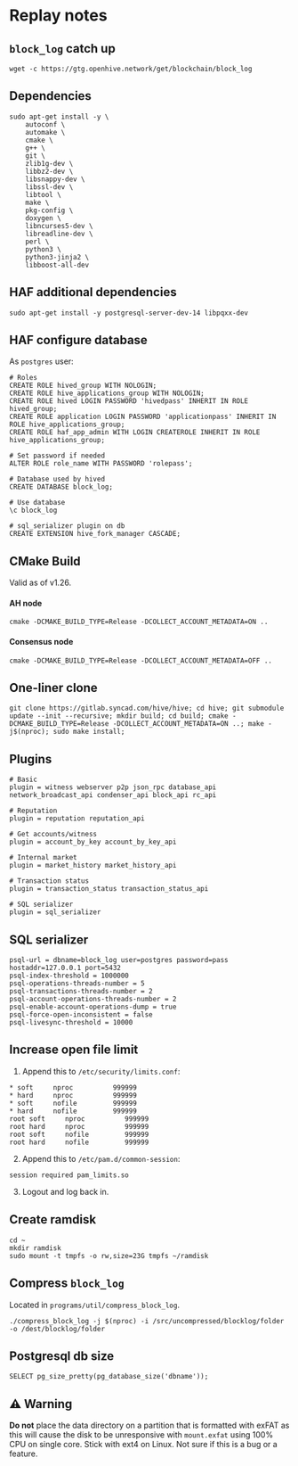 # Replay notes

## `block_log` catch up

```
wget -c https://gtg.openhive.network/get/blockchain/block_log
```

## Dependencies

```
sudo apt-get install -y \
    autoconf \
    automake \
    cmake \
    g++ \
    git \
    zlib1g-dev \
    libbz2-dev \
    libsnappy-dev \
    libssl-dev \
    libtool \
    make \
    pkg-config \
    doxygen \
    libncurses5-dev \
    libreadline-dev \
    perl \
    python3 \
    python3-jinja2 \
    libboost-all-dev
```

## HAF additional dependencies
```
sudo apt-get install -y postgresql-server-dev-14 libpqxx-dev
```

## HAF configure database
As `postgres` user:
```
# Roles
CREATE ROLE hived_group WITH NOLOGIN;
CREATE ROLE hive_applications_group WITH NOLOGIN;
CREATE ROLE hived LOGIN PASSWORD 'hivedpass' INHERIT IN ROLE hived_group;
CREATE ROLE application LOGIN PASSWORD 'applicationpass' INHERIT IN ROLE hive_applications_group;
CREATE ROLE haf_app_admin WITH LOGIN CREATEROLE INHERIT IN ROLE hive_applications_group;

# Set password if needed
ALTER ROLE role_name WITH PASSWORD 'rolepass';

# Database used by hived
CREATE DATABASE block_log;

# Use database
\c block_log

# sql_serializer plugin on db
CREATE EXTENSION hive_fork_manager CASCADE;
```

## CMake Build

Valid as of v1.26.

#### AH node
```
cmake -DCMAKE_BUILD_TYPE=Release -DCOLLECT_ACCOUNT_METADATA=ON ..
```

#### Consensus node
```
cmake -DCMAKE_BUILD_TYPE=Release -DCOLLECT_ACCOUNT_METADATA=OFF ..
```

## One-liner clone
```
git clone https://gitlab.syncad.com/hive/hive; cd hive; git submodule update --init --recursive; mkdir build; cd build; cmake -DCMAKE_BUILD_TYPE=Release -DCOLLECT_ACCOUNT_METADATA=ON ..; make -j$(nproc); sudo make install;
```

## Plugins
```
# Basic
plugin = witness webserver p2p json_rpc database_api network_broadcast_api condenser_api block_api rc_api

# Reputation
plugin = reputation reputation_api

# Get accounts/witness
plugin = account_by_key account_by_key_api

# Internal market
plugin = market_history market_history_api

# Transaction status
plugin = transaction_status transaction_status_api

# SQL serializer
plugin = sql_serializer
```

## SQL serializer
```
psql-url = dbname=block_log user=postgres password=pass hostaddr=127.0.0.1 port=5432
psql-index-threshold = 1000000
psql-operations-threads-number = 5
psql-transactions-threads-number = 2
psql-account-operations-threads-number = 2
psql-enable-account-operations-dump = true
psql-force-open-inconsistent = false
psql-livesync-threshold = 10000
```

## Increase open file limit

1. Append this to `/etc/security/limits.conf`:
```
* soft     nproc          999999    
* hard     nproc          999999   
* soft     nofile         999999   
* hard     nofile         999999
root soft     nproc          999999    
root hard     nproc          999999   
root soft     nofile         999999   
root hard     nofile         999999
```

2. Append this to `/etc/pam.d/common-session`:
```
session required pam_limits.so
```

3. Logout and log back in.

## Create ramdisk

```
cd ~
mkdir ramdisk
sudo mount -t tmpfs -o rw,size=23G tmpfs ~/ramdisk
```

## Compress `block_log`
Located in `programs/util/compress_block_log`.
```
./compress_block_log -j $(nproc) -i /src/uncompressed/blocklog/folder -o /dest/blocklog/folder
```

## Postgresql db size
```
SELECT pg_size_pretty(pg_database_size('dbname'));
```

## ⚠️ Warning

**Do not** place the data directory on a partition that is formatted with exFAT as this will cause the disk to be unresponsive with `mount.exfat` using 100% CPU on single core. Stick with ext4 on Linux. Not sure if this is a bug or a feature.
